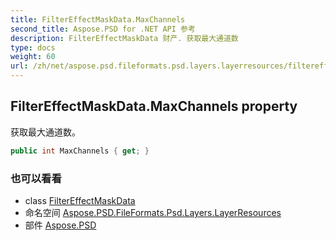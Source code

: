```yaml
---
title: FilterEffectMaskData.MaxChannels
second_title: Aspose.PSD for .NET API 参考
description: FilterEffectMaskData 财产. 获取最大通道数
type: docs
weight: 60
url: /zh/net/aspose.psd.fileformats.psd.layers.layerresources/filtereffectmaskdata/maxchannels/
---
```

## FilterEffectMaskData.MaxChannels property

获取最大通道数。

```csharp
public int MaxChannels { get; }
```

### 也可以看看

* class [FilterEffectMaskData](../)
* 命名空间 [Aspose.PSD.FileFormats.Psd.Layers.LayerResources](../../filtereffectmaskdata/)
* 部件 [Aspose.PSD](../../../)


